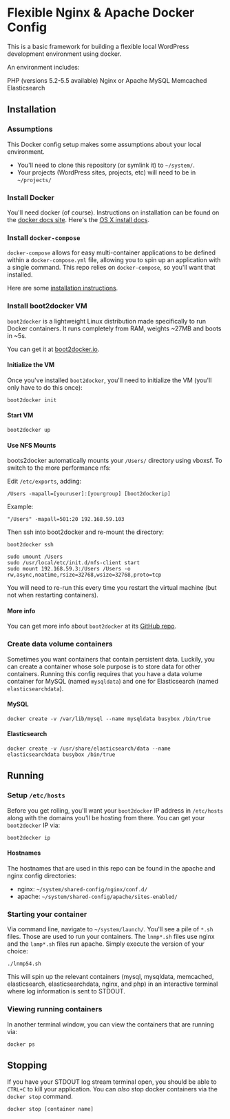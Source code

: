# Flexible Nginx & Apache Docker Config

This is a basic framework for building a flexible local WordPress development environment using docker.

An environment includes:

PHP (versions 5.2-5.5 available)
Nginx or Apache
MySQL
Memcached
Elasticsearch

## Installation

### Assumptions

This Docker config setup makes some assumptions about your local environment.

* You'll need to clone this repository (or symlink it) to `~/system/`.
* Your projects (WordPress sites, projects, etc) will need to be in `~/projects/`

### Install Docker

You'll need docker (of course). Instructions on installation can be
found on the [docker docs site](https://docs.docker.com). Here's the [OS X install docs](https://docs.docker.com/installation/mac/).

### Install `docker-compose`

`docker-compose` allows for easy multi-container applications to be defined within a
`docker-compose.yml` file, allowing you to spin up an application with a single command.  This
repo relies on `docker-compose`, so you'll want that installed.

Here are some [installation instructions](https://docs.docker.com/compose/install/).

### Install boot2docker VM

`boot2docker` is a lightweight Linux distribution made specifically to
run Docker containers.  It runs completely from RAM, weights ~27MB and
boots in ~5s.

You can get it at [boot2docker.io](http://boot2docker.io/).

#### Initialize the VM

Once you've installed `boot2docker`, you'll need to initialize the VM
(you'll only have to do this once):

```
boot2docker init
```

#### Start VM

```
boot2docker up
```

#### Use NFS Mounts

boots2docker automatically mounts your `/Users/` directory using vboxsf.
To switch to the more performance nfs:
 
Edit `/etc/exports`, adding:

```
/Users -mapall=[youruser]:[yourgroup] [boot2dockerip]
```

Example:

```
"/Users" -mapall=501:20 192.168.59.103
```

Then ssh into boot2docker and re-mount the directory:

```
boot2docker ssh
```

```
sudo umount /Users
sudo /usr/local/etc/init.d/nfs-client start
sudo mount 192.168.59.3:/Users /Users -o rw,async,noatime,rsize=32768,wsize=32768,proto=tcp
```

You will need to re-run this every time you restart the virtual machine (but not when restarting containers).

#### More info

You can get more info about `boot2docker` at its [GitHub repo](https://github.com/boot2docker/boot2docker).

### Create data volume containers

Sometimes you want containers that contain persistent data. Luckily, you can create a container
whose sole purpose is to store data for other containers. Running this config requires that you have
a data volume container for MySQL (named `mysqldata`) and one for Elasticsearch (named `elasticsearchdata`).

#### MySQL

```
docker create -v /var/lib/mysql --name mysqldata busybox /bin/true
```

#### Elasticsearch

```
docker create -v /usr/share/elasticsearch/data --name elasticsearchdata busybox /bin/true
```

## Running

### Setup `/etc/hosts`

Before you get rolling, you'll want your `boot2docker` IP address in `/etc/hosts` along with the domains you'll be hosting from there.  You can get your `boot2docker` IP via:

```
boot2docker ip
```

#### Hostnames

The hostnames that are used in this repo can be found in the apache and
nginx config directories:

* nginx: `~/system/shared-config/nginx/conf.d/`
* apache: `~/system/shared-config/apache/sites-enabled/`

### Starting your container

Via command line, navigate to `~/system/launch/`. You'll see a pile of `*.sh` files. Those are used
to run your containers. The `lnmp*.sh` files use nginx and the `lamp*.sh` files run apache. Simply
execute the version of your choice:

```
./lnmp54.sh
```

This will spin up the relevant containers (mysql, mysqldata, memcached, elasticsearch,
elasticsearchdata, nginx, and php) in an interactive terminal where log information is sent to
STDOUT.

### Viewing running containers

In another terminal window, you can view the containers that are
running via:

```
docker ps
```

## Stopping

If you have your STDOUT log stream terminal open, you should be able to `CTRL+C` to kill your
application. You can _also_ stop docker containers via the `docker stop` command.

```
docker stop [container name]
```
